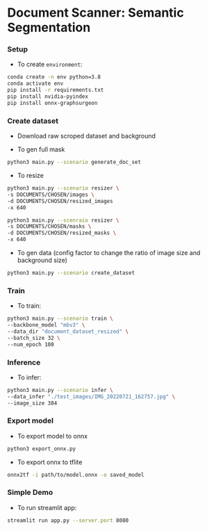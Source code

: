 # Document Scanner: Semantic Segmentation

<!-- #### Dataset and Trained Model Download Links

1. [Resized final dataset](https://www.dropbox.com/s/rk37cuwtav5j1s7/document_dataset_resized.zip?dl=1)
2. [Model - MobileNetV3-Large backend](https://www.dropbox.com/s/4znmfi5ew1u5z9y/model_mbv3_iou_mix_2C049.pth?dl=1)
3. [Model - Resnet50 backend](https://www.dropbox.com/s/kotc40uz6bhvpel/model_r50_iou_mix_2C020.pth?dl=1)

[<img src="https://learnopencv.com/wp-content/uploads/2022/07/download-button-e1657285155454.png" alt="download" width="200">](https://www.dropbox.com/scl/fo/w3i08lmjnd6ba3td89a3p/h?dl=1&rlkey=unuq45366j21xctj9ovt9ehd3) -->

### Setup
- To create `environment`:
```bash
conda create -n env python=3.8
conda activate env
pip install -r requirements.txt
pip install nvidia-pyindex
pip install onnx-graphsurgeon
```
### Create dataset

- Download raw scroped dataset and background

- To gen full mask
```bash
python3 main.py --scenario generate_doc_set
```

- To resize
```bash
python3 main.py --scenario resizer \
-s DOCUMENTS/CHOSEN/images \
-d DOCUMENTS/CHOSEN/resized_images 
-x 640
```

```bash
python3 main.py --scenraio resizer \
-s DOCUMENTS/CHOSEN/masks \
-d DOCUMENTS/CHOSEN/resized_masks \
-x 640
```

- To gen data (config factor to change the ratio of image size and background size)
```bash
python3 main.py --scenario create_dataset
```

### Train
- To train:
```bash
python3 main.py --scenario train \
--backbone_model "mbv3" \
--data_dir "document_dataset_resized" \
--batch_size 32 \
--num_epoch 100
```

### Inference
- To infer:
```bash
python3 main.py --scenario infer \
--data_infer "./test_images/IMG_20220721_162757.jpg" \
--image_size 384
```
### Export model
- To export model to onnx
```bash
python3 export_onnx.py
```

- To export onnx to tflite
```bash
onnx2tf -i path/to/model.onnx -o saved_model
```
<!-- 
### Document Scanner Application

<img src = 'app_images/app_demo.png'> -->


### Simple Demo
- To run streamlit app:
```bash
streamlit run app.py --server.port 8080
```